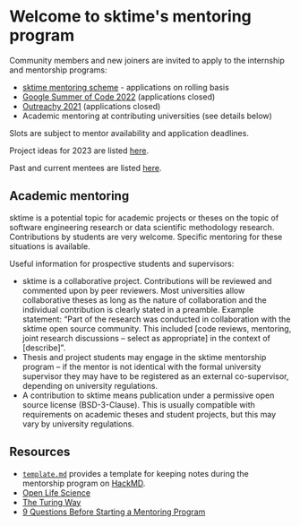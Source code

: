 # Welcome to sktime's mentoring program

Community members and new joiners are invited to apply to the internship and mentorship programs: 
- [sktime mentoring scheme](https://www.sktime.net/en/latest/get_involved/mentoring.html) - applications on rolling basis
- [Google Summer of Code 2022](https://github.com/sktime/mentoring/blob/main/internships/gsoc2022.md) (applications closed)
- [Outreachy 2021](https://github.com/sktime/mentoring/blob/main/internships/outreachy.md) (applications closed)
- Academic mentoring at contributing universities (see details below)

Slots are subject to mentor availability and application deadlines.

Project ideas for 2023 are listed [here](https://github.com/sktime/mentoring/blob/main/internships/projects_2023.md).

Past and current mentees are listed [here](https://github.com/sktime/mentoring/issues?q=label%3Amentoring+).

## Academic mentoring
sktime is a potential topic for academic projects or theses on the topic of software engineering research or data scientific methodology research. 
Contributions by students are very welcome. 
Specific mentoring for these situations is available.

Useful information for prospective students and supervisors:
- sktime is a collaborative project. Contributions will be reviewed and commented upon by peer reviewers. Most universities allow collaborative theses as long as the nature of collaboration and the individual contribution is clearly stated in a preamble. Example statement: “Part of the research was conducted in collaboration with the sktime open source community. This included [code reviews, mentoring, joint research discussions – select as appropriate] in the context of [describe]”.
- Thesis and project students may engage in the sktime mentorship program – if the mentor is not identical with the formal university supervisor they may have to be registered as an external co-supervisor, depending on university regulations.
- A contribution to sktime means publication under a permissive open source license (BSD-3-Clause). This is usually compatible with requirements on academic theses and student projects, but this may vary by university regulations.

## Resources
* [`template.md`](https://github.com/sktime/mentorship-programme/blob/master/template.md) provides a template for keeping notes during the mentorship program on [HackMD](https://hackmd.io).
* [Open Life Science](https://openlifesci.org)
* [The Turing Way](https://the-turing-way.netlify.app/welcome)
* [9 Questions Before Starting a Mentoring Program](http://www.mentoringstandard.com/9-questions-before-starting-a-mentoring-program/)
